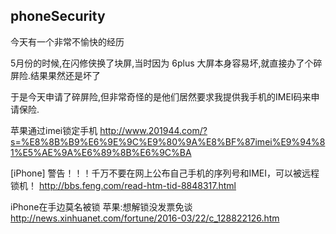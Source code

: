 phoneSecurity
--------


今天有一个非常不愉快的经历

5月份的时候,在闪修侠换了块屏,当时因为 6plus 大屏本身容易坏,就直接办了个碎屏险.结果果然还是坏了

于是今天申请了碎屏险,但非常奇怪的是他们居然要求我提供我手机的IMEI码来申请保险.

苹果通过imei锁定手机
http://www.201944.com/?s=%E8%8B%B9%E6%9E%9C%E9%80%9A%E8%BF%87imei%E9%94%81%E5%AE%9A%E6%89%8B%E6%9C%BA

[iPhone] 警告！！！千万不要在网上公布自己手机的序列号和IMEI，可以被远程锁机！
http://bbs.feng.com/read-htm-tid-8848317.html

iPhone在手边莫名被锁 苹果:想解锁没发票免谈
http://news.xinhuanet.com/fortune/2016-03/22/c_128822126.htm

